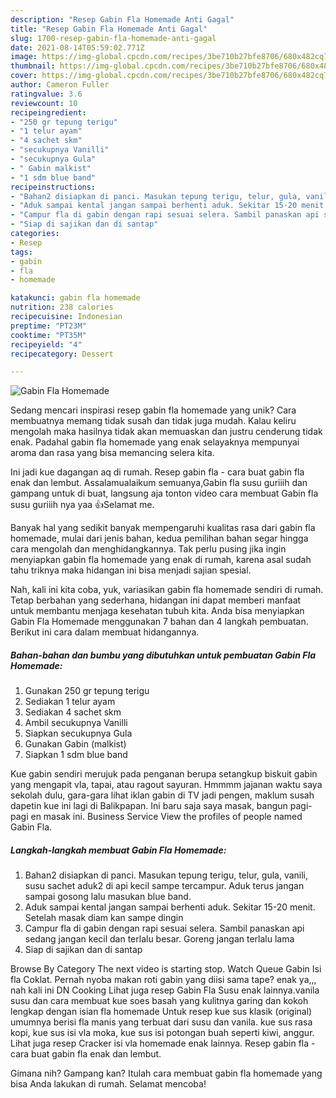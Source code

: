 ```yaml
---
description: "Resep Gabin Fla Homemade Anti Gagal"
title: "Resep Gabin Fla Homemade Anti Gagal"
slug: 1700-resep-gabin-fla-homemade-anti-gagal
date: 2021-08-14T05:59:02.771Z
image: https://img-global.cpcdn.com/recipes/3be710b27bfe8706/680x482cq70/gabin-fla-homemade-foto-resep-utama.jpg
thumbnail: https://img-global.cpcdn.com/recipes/3be710b27bfe8706/680x482cq70/gabin-fla-homemade-foto-resep-utama.jpg
cover: https://img-global.cpcdn.com/recipes/3be710b27bfe8706/680x482cq70/gabin-fla-homemade-foto-resep-utama.jpg
author: Cameron Fuller
ratingvalue: 3.6
reviewcount: 10
recipeingredient:
- "250 gr tepung terigu"
- "1 telur ayam"
- "4 sachet skm"
- "secukupnya Vanilli"
- "secukupnya Gula"
- " Gabin malkist"
- "1 sdm blue band"
recipeinstructions:
- "Bahan2 disiapkan di panci. Masukan tepung terigu, telur, gula, vanili, susu sachet aduk2 di api kecil sampe tercampur. Aduk terus jangan sampai gosong lalu masukan blue band."
- "Aduk sampai kental jangan sampai berhenti aduk. Sekitar 15-20 menit. Setelah masak diam kan sampe dingin"
- "Campur fla di gabin dengan rapi sesuai selera. Sambil panaskan api sedang jangan kecil dan terlalu besar. Goreng jangan terlalu lama"
- "Siap di sajikan dan di santap"
categories:
- Resep
tags:
- gabin
- fla
- homemade

katakunci: gabin fla homemade 
nutrition: 238 calories
recipecuisine: Indonesian
preptime: "PT23M"
cooktime: "PT35M"
recipeyield: "4"
recipecategory: Dessert

---
```



![Gabin Fla Homemade](https://img-global.cpcdn.com/recipes/3be710b27bfe8706/680x482cq70/gabin-fla-homemade-foto-resep-utama.jpg)

Sedang mencari inspirasi resep gabin fla homemade yang unik? Cara membuatnya memang tidak susah dan tidak juga mudah. Kalau keliru mengolah maka hasilnya tidak akan memuaskan dan justru cenderung tidak enak. Padahal gabin fla homemade yang enak selayaknya mempunyai aroma dan rasa yang bisa memancing selera kita.

Ini jadi kue dagangan aq di rumah. Resep gabin fla - cara buat gabin fla enak dan lembut. Assalamualaikum semuanya,Gabin fla susu guriiih dan gampang untuk di buat, langsung aja tonton video cara membuat Gabin fla susu guriiih nya yaa 👍Selamat me.

Banyak hal yang sedikit banyak mempengaruhi kualitas rasa dari gabin fla homemade, mulai dari jenis bahan, kedua pemilihan bahan segar hingga cara mengolah dan menghidangkannya. Tak perlu pusing jika ingin menyiapkan gabin fla homemade yang enak di rumah, karena asal sudah tahu triknya maka hidangan ini bisa menjadi sajian spesial.


Nah, kali ini kita coba, yuk, variasikan gabin fla homemade sendiri di rumah. Tetap berbahan yang sederhana, hidangan ini dapat memberi manfaat untuk membantu menjaga kesehatan tubuh kita. Anda bisa menyiapkan Gabin Fla Homemade menggunakan 7 bahan dan 4 langkah pembuatan. Berikut ini cara dalam membuat hidangannya.

<!--inarticleads1-->

##### Bahan-bahan dan bumbu yang dibutuhkan untuk pembuatan Gabin Fla Homemade:

1. Gunakan 250 gr tepung terigu
1. Sediakan 1 telur ayam
1. Sediakan 4 sachet skm
1. Ambil secukupnya Vanilli
1. Siapkan secukupnya Gula
1. Gunakan  Gabin (malkist)
1. Siapkan 1 sdm blue band


Kue gabin sendiri merujuk pada penganan berupa setangkup biskuit gabin yang mengapit vla, tapai, atau ragout sayuran. Hmmmm jajanan waktu saya sekolah dulu, gara-gara lihat iklan gabin di TV jadi pengen, maklum susah dapetin kue ini lagi di Balikpapan. Ini baru saja saya masak, bangun pagi-pagi en masak ini. Business Service View the profiles of people named Gabin Fla. 

<!--inarticleads2-->

##### Langkah-langkah membuat Gabin Fla Homemade:

1. Bahan2 disiapkan di panci. Masukan tepung terigu, telur, gula, vanili, susu sachet aduk2 di api kecil sampe tercampur. Aduk terus jangan sampai gosong lalu masukan blue band.
1. Aduk sampai kental jangan sampai berhenti aduk. Sekitar 15-20 menit. Setelah masak diam kan sampe dingin
1. Campur fla di gabin dengan rapi sesuai selera. Sambil panaskan api sedang jangan kecil dan terlalu besar. Goreng jangan terlalu lama
1. Siap di sajikan dan di santap


Browse By Category The next video is starting stop. Watch Queue Gabin Isi fla Coklat. Pernah nyoba makan roti gabin yang diisi sama tape? enak ya,,, nah kali ini DN Cooking Lihat juga resep Gabin Fla Susu enak lainnya.vanila susu dan cara membuat kue soes basah yang kulitnya garing dan kokoh lengkap dengan isian fla homemade Untuk resep kue sus klasik (original) umumnya berisi fla manis yang terbuat dari susu dan vanila. kue sus rasa kopi, kue sus isi vla moka, kue sus isi potongan buah seperti kiwi, anggur. Lihat juga resep Cracker isi vla homemade enak lainnya. Resep gabin fla - cara buat gabin fla enak dan lembut. 

Gimana nih? Gampang kan? Itulah cara membuat gabin fla homemade yang bisa Anda lakukan di rumah. Selamat mencoba!
